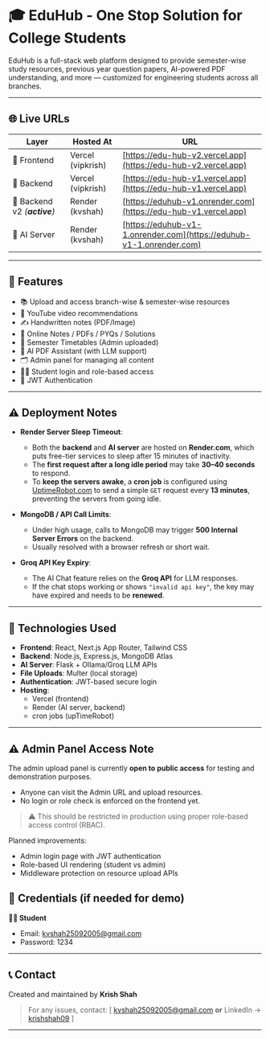 # 🎓 EduHub - One Stop Solution for College Students

EduHub is a full-stack web platform designed to provide semester-wise study resources, previous year question papers, AI-powered PDF understanding, and more — customized for engineering students across all branches.

---

## 🌐 Live URLs

| Layer         | Hosted At       | URL |
|---------------|-----------------|-----|
| 🎨 Frontend   | Vercel (vipkrish) | [https://edu-hub-v2.vercel.app](https://edu-hub-v2.vercel.app) |
| 🔧 Backend    | Vercel (vipkrish) | [https://edu-hub-v1.vercel.app](https://edu-hub-v1.vercel.app) |
| 🔧 Backend v2 *(**active**)*    | Render (kvshah) | [https://eduhub-v1.onrender.com](https://edu-hub-v1.vercel.app) |
| 🤖 AI Server  | Render (kvshah)   | [https://eduhub-v1-1.onrender.com](https://eduhub-v1-1.onrender.com) |

---

## 🚀 Features

- 📚 Upload and access branch-wise & semester-wise resources
- 🎥 YouTube video recommendations
- ✍️ Handwritten notes (PDF/Image)
- 📄 Online Notes / PDFs / PYQs / Solutions
- 📅 Semester Timetables (Admin uploaded)
- 🧠 AI PDF Assistant (with LLM support)
- 🗂️ Admin panel for managing all content
- 🧑‍🎓 Student login and role-based access
- 🔐 JWT Authentication

---

## ⚠️ Deployment Notes

* **Render Server Sleep Timeout**:

  * Both the **backend** and **AI server** are hosted on **Render.com**, which puts free-tier services to sleep after 15 minutes of inactivity.
  * The **first request after a long idle period** may take **30–40 seconds** to respond.
  * To **keep the servers awake**, a **cron job** is configured using [UptimeRobot.com](https://uptimerobot.com) to send a simple `GET` request every **13 minutes**, preventing the servers from going idle.

* **MongoDB / API Call Limits**:

  * Under high usage, calls to MongoDB may trigger **500 Internal Server Errors** on the backend.
  * Usually resolved with a browser refresh or short wait.

* **Groq API Key Expiry**:

  * The AI Chat feature relies on the **Groq API** for LLM responses.
  * If the chat stops working or shows `"invalid api key"`, the key may have expired and needs to be **renewed**.

---

## 🧪 Technologies Used

- **Frontend**: React, Next.js App Router, Tailwind CSS
- **Backend**: Node.js, Express.js, MongoDB Atlas
- **AI Server**: Flask + Ollama/Groq LLM APIs
- **File Uploads**: Multer (local storage)
- **Authentication**: JWT-based secure login
- **Hosting**:
  - Vercel (frontend)
  - Render (AI server, backend)
  - cron jobs (upTimeRobot)

---


## ⚠️ Admin Panel Access Note

The admin upload panel is currently **open to public access** for testing and demonstration purposes.

- Anyone can visit the Admin URL and upload resources.
- No login or role check is enforced on the frontend yet.

> ⚠️ This should be restricted in production using proper role-based access control (RBAC).

Planned improvements:
- Admin login page with JWT authentication
- Role-based UI rendering (student vs admin)
- Middleware protection on resource upload APIs





## 📌 Credentials (if needed for demo)

**👨‍🎓 Student**
- Email: kvshah25092005@gmail.com
- Password: 1234

---
## 📞 Contact

Created and maintained by **Krish Shah**  
> For any issues, contact: [ kvshah25092005@gmail.com **or** LinkedIn -> [krishshah09](https://www.linkedin.com/in/krishshah09/) ]

---
